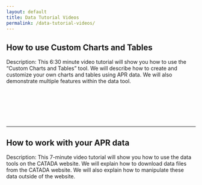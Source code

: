 ```yaml
---
layout: default
title: Data Tutorial Videos
permalink: /data-tutorial-videos/
---
```

## How to use Custom Charts and Tables

Description: This 6:30 minute video tutorial will show you how to use the “Custom Charts and Tables” tool. We will describe how to create and customize your own charts and tables using APR data. We will also demonstrate multiple features within the data tool.

<script src="https://fast.wistia.com/embed/medias/35rlbpxyvf.jsonp" async></script><script src="https://fast.wistia.com/assets/external/E-v1.js" async></script><span class="wistia_embed wistia_async_35rlbpxyvf popover=true popoverAnimateThumbnail=true" style="display:inline-block;height:84px;position:relative;width:150px">&nbsp;</span>  

- - -

## How to work with your APR data

Description: This 7-minute video tutorial will show you how to use the data tools on the CATADA website. We will explain how to download data files from the CATADA website. We will also explain how to manipulate these data outside of the website.

<script src="https://fast.wistia.com/embed/medias/earlhnwgr4.jsonp" async></script><script src="https://fast.wistia.com/assets/external/E-v1.js" async></script><span class="wistia_embed wistia_async_earlhnwgr4 popover=true popoverAnimateThumbnail=true" style="display:inline-block;height:84px;position:relative;width:150px">&nbsp;</span>